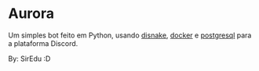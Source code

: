 # Aurora

Um simples bot feito em Python, usando [disnake](https://github.com/DisnakeDev/disnake), [docker](https://www.docker.com/) e [postgresql]() para a plataforma Discord.

By: SirEdu :D
